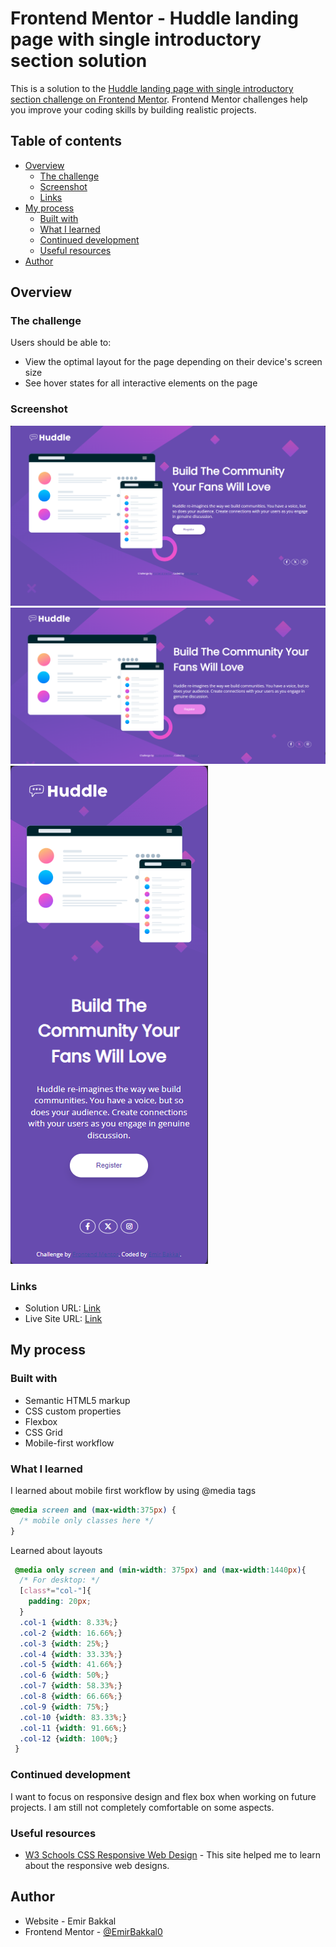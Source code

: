 # Frontend Mentor - Huddle landing page with single introductory section solution

This is a solution to the [Huddle landing page with single introductory section challenge on Frontend Mentor](https://www.frontendmentor.io/challenges/huddle-landing-page-with-a-single-introductory-section-B_2Wvxgi0). Frontend Mentor challenges help you improve your coding skills by building realistic projects.

## Table of contents

- [Overview](#overview)
  - [The challenge](#the-challenge)
  - [Screenshot](#screenshot)
  - [Links](#links)
- [My process](#my-process)
  - [Built with](#built-with)
  - [What I learned](#what-i-learned)
  - [Continued development](#continued-development)
  - [Useful resources](#useful-resources)
- [Author](#author)

## Overview

### The challenge

Users should be able to:

- View the optimal layout for the page depending on their device's screen size
- See hover states for all interactive elements on the page

### Screenshot

![1700388069573](image/README-template/1700388069573.png)![1700388410646](image/README-template/1700388410646.png)![1700388081001](image/README-template/1700388081001.png)

### Links

- Solution URL: [Link](https://github.com/EmirBakkal0/huddle-landing-page-with-single-introductory-section)
- Live Site URL: [Link](https://emirbakkal0.github.io/huddle-landing-page-with-single-introductory-section/)

## My process

### Built with

- Semantic HTML5 markup
- CSS custom properties
- Flexbox
- CSS Grid
- Mobile-first workflow

### What I learned

I learned about mobile first workflow by using @media tags

```css
@media screen and (max-width:375px) {
  /* mobile only classes here */
}
```

Learned about layouts

```css
 @media only screen and (min-width: 375px) and (max-width:1440px){
  /* For desktop: */
  [class*="col-"]{
    padding: 20px;
  }
  .col-1 {width: 8.33%;}
  .col-2 {width: 16.66%;}
  .col-3 {width: 25%;}
  .col-4 {width: 33.33%;}
  .col-5 {width: 41.66%;}
  .col-6 {width: 50%;}
  .col-7 {width: 58.33%;}
  .col-8 {width: 66.66%;}
  .col-9 {width: 75%;}
  .col-10 {width: 83.33%;}
  .col-11 {width: 91.66%;}
  .col-12 {width: 100%;}
 }
```

### Continued development

I want to focus on responsive design and flex box when working on future projects. I am still not completely comfortable on some aspects.

### Useful resources

- [W3 Schools CSS Responsive Web Design](https://www.w3schools.com/css/css_rwd_intro.asp) - This site helped me to learn about the responsive web designs.


## Author

- Website - Emir Bakkal
- Frontend Mentor - [@EmirBakkal0](https://www.frontendmentor.io/profile/EmirBakkal0)
